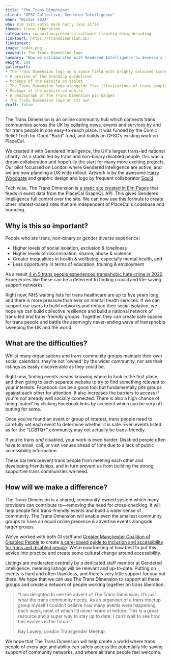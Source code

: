 ```yaml
---
title: "The Trans Dimension"
client: "GFSC Collective, Gendered Intelligence"
when: "Winter 2022"
who: kim jazz katja mark harry ivan alfie
themes: trans-liberation
categories: consultancyresearch software flagship designbranding
linktourl: https://transdimension.uk/
linktotext:
image: index.png
imagealt: The Trans Dimension logo
summary: "How we collaborated with Gendered Intelligence to develop a trans-focussed offshoot of our award-winning PlaceCal Community Calendar."
weight: 100
galleryalt:
- The Trans Dimension logo on a space field with brighly coloured icons of trans flags, rockets, planets etc
- A preview of the branding guidelines
- Mockups of the website on tablet
- The Trans Dimension logo alongside five illustrations of trans people
- Mockups of the website on mobile
- A photograph of The Trans Dimension pin badges
- The Trans Dimension logo on its own
draft: false
---
```


The Trans Dimension is an online community hub which connects trans communities across the UK by collating news, events and services by and for trans people in one easy-to-reach place. It was funded by the Comic Relief Tech for Good “Build” fund, and builds on GFSC’s existing work on PlaceCal. 

We created it with Gendered Intelligence, the UK's largest trans-led national charity. As a studio led by trans and non-binary disabled people, this was a dream collaboration and hopefully the start for many more exciting projects. Our pilot focussed on London where Gendered Intelligence are active, and we are now planning a UK-wide rollout. Artwork is by the awesome [Harry Woodgate](https://www.harrywoodgate.com/) and graphic design and logo by frequent collaborator [Squid](https://studiosquid.co.uk/).

Tech wise, The Trans Dimension is [a static site created in Elm Pages](https://github.com/GenderedIntelligence/the-trans-dimension) that feeds in event data from the PlaceCal GraphQL API. This gives Gendered Intelligence full control over the site. We can now use this formula to create other interest-based sites that are independent of PlaceCal's codebase and branding.

## Why is this so important?

People who are trans, non-binary or gender diverse experience:

-  Higher levels of social isolation, exclusion & loneliness
-  Higher levels of discrimination, shame, abuse & violence
-  Greater inequalities in health & wellbeing, especially mental health, and
-  Less opportunity in terms of education, training & employment

As a result,[4 in 5 trans people experienced transphobic hate crime in 2020](https://galop.org.uk/resource/hate-crime-report-2021/). Experiences like these can be a deterrent to finding crucial and life-saving support networks.

Right now, NHS waiting lists for trans healthcare are up to five years long, and there is more pressure than ever on mental health services. If we can support our users to build networks and reduce their social isolation, we hope we can build collective resilience and build a national network of trans-led and trans-friendly groups. Together, they can create safe spaces for trans people and battle the seemingly never-ending wave of transphobia sweeping the UK and the world.

## What are the difficulties?

Whilst many organisations and trans community groups maintain their own social calendars, they're not 'owned' by the wider community, nor are their listings as easily discoverable as they could be.

Right now, finding events means knowing where to look in the first place, and then going to each separate website to try to find something relevant to your interests. Facebook can be a good tool but fundamentally pits groups against each other for attention. It also increases the barriers to access if you're not already well socially connected. There is also a high chance of being 'outed' by clicking Facebook links by accident which can be very off-putting for some.

Once you've found an event or group of interest, trans people need to carefully vet each event to determine whether it is safe. Even events listed as for the “LGBTQ+” community may not actually be trans-friendly.

If you’re trans _and_ disabled, your work is even harder. Disabled people often have to email, call, or visit venues ahead of time due to a lack of public accessibility information.

These barriers prevent trans people from meeting each other and developing friendships, and in turn prevent us from building the strong, supportive trans communities we need.

## How will we make a difference?

The Trans Dimension is a shared, community-owned system which many providers can contribute to—removing the need for cross-checking. It will help people find trans-friendly events and build a wider sense of community. The Trans Dimension will enable even the smallest community groups to have an equal online presence & advertise events alongside larger groups.

We've worked with both GI staff and [Greater Manchester Coalition of Disabled People](https://gmcdp.com/) to create [a care-based guide to inclusion and accessibility for trans and disabled people](/blog/2022/trans-dimension-accessibility-guide/). We're now looking at how best to put this advice into practice and create some cultural change around accessibility.

Listings are moderated centrally by a dedicated staff member at Gendered Intelligence, meaning listings will be relevant and up-to-date. Putting on events is hard and often thankless, and there's very little support for you out there. We hope that we can use The Trans Dimension to support all these groups and create a network of people working together on trans liberation.

> “I am delighted to see the advent of The Trans Dimension. It’s just what the trans community needs. As an organiser of a trans meetup group myself I couldn’t believe how many events were happening each week, most of which I’d never heard of before. This is a great resource and a super way to stay up to date. I can’t wait to see how this evolves in the future.” 
>
> Ray Lavery, London Transgender Meetup

We hope that The Trans Dimension will help create a world where trans people of every age and ability can safely access the potentially life saving support of community networks, and where all trans people feel welcome.


